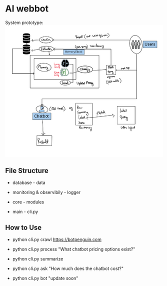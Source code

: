 # AI webbot

System prototype:
![alt text](data/ai_webbot.png)


## File Structure
- database                  - data
- monitoring & observibily  - logger
- core                      - modules

- main                      - cli.py 

## How to Use

- python cli.py crawl https://botpenguin.com
- python cli.py process "What chatbot pricing options exist?"
- python cli.py summarize
- python cli.py ask "How much does the chatbot cost?"

- python cli.py bot "update soon"
